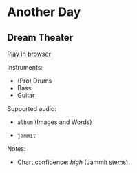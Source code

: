 # Another Day

## Dream Theater


[Play in browser](http://pages.cs.wisc.edu/~tolly/customs/dream-theater/another-day)

Instruments:

  * (Pro) Drums
  * Bass
  * Guitar

Supported audio:

  * `album` (Images and Words)

  * `jammit`

Notes:

  * Chart confidence: *high* (Jammit stems).

